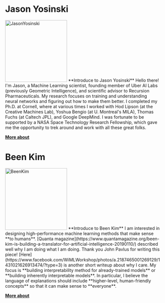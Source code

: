 # Jason Yosinski
<img src="https://github.com/DataNetworkAnalysis/ResearchByResearcher/blob/master/images/Jason%20Yosinski.jpeg" alt="JasonYosinski" width="200"/>
**Introduce to Jason Yosinski**  
Hello there! I'm Jason, a Machine Learning scientist, founding member of Uber AI Labs (previously Geometric Intelligence), 
and scientific advisor to Recursion Pharmaceuticals. My research focuses on training and understanding neural networks and 
figuring out how to make them better. I completed my Ph.D. at Cornell, where at various times I worked with Hod Lipson 
(at the Creative Machines Lab), Yoshua Bengio (at U. Montreal's MILA), Thomas Fuchs (at Caltech JPL), and Google DeepMind. 
I was fortunate to be supported by a NASA Space Technology Research Fellowship, which gave me the opportunity to trek around and 
work with all these great folks.  

[**More about**](http://bit.ly/JasonYosinski)

# Been Kim
<img src="https://github.com/DataNetworkAnalysis/ResearchByResearcher/blob/master/images/Been%20kim.jpg" alt="BeenKim" width="200"/>
**Introduce to Been Kim**
I am interested in designing high-performance machine learning methods that make sense
**to humans**. [Quanta magazine](https://www.quantamagazine.org/been-kim-is-building-a-translator-for-artificial-intelligence-20190110/) 
described well why I am doing what I am doing. Thank you John Pavlus for writing this piece! [Here](https://www.facebook.com/WiMLWorkshop/photos/a.2187465001269129/1431021626913474/?type=3) is another short writeup about why I care.
My focus is **building interpretability method for already-trained models** or **building inherently interpretable models**. In particular, I believe the language of explanations should include **higher-level, human-friendly concepts** so that it can make sense to **everyone**.  

[**More about**](http://bit.ly/BeenKim)
